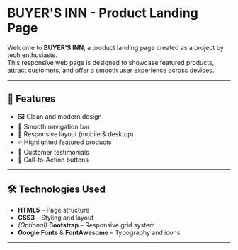 # BUYER'S INN - Product Landing Page

Welcome to **BUYER'S INN**, a product landing page created as a project by tech enthusiasts.  
This responsive web page is designed to showcase featured products, attract customers, and offer a smooth user experience across devices.

---

## 🚀 Features

- 🖼️ Clean and modern design
- 🧭 Smooth navigation bar
- 📱 Responsive layout (mobile & desktop)
- ⭐ Highlighted featured products
- 👤 Customer testimonials
- 📣 Call-to-Action buttons

---

## 🛠️ Technologies Used

- **HTML5** – Page structure  
- **CSS3** – Styling and layout  
- *(Optional)* **Bootstrap** – Responsive grid system  
- **Google Fonts** & **FontAwesome** – Typography and icons  

---

